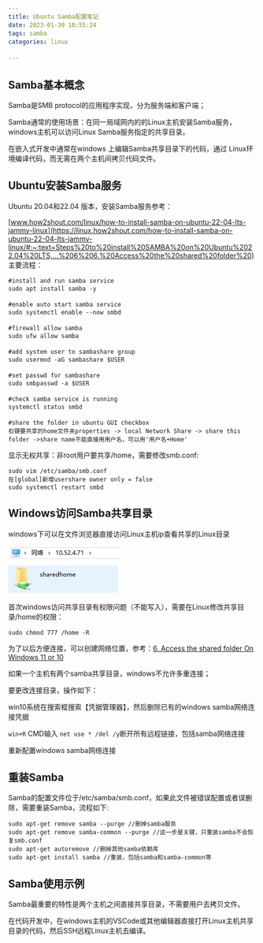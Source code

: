 ```yaml
---
title: Ubuntu Samba配置笔记
date: 2023-01-30 10:55:24
tags: samba
categories: linux

---
```


## Samba基本概念

Samba是SMB protocol的应用程序实现，分为服务端和客户端；

Samba通常的使用场景：在同一局域网内的的Linux主机安装Samba服务，windows主机可以访问Linux Samba服务指定的共享目录。

在嵌入式开发中通常在windows 上编辑Samba共享目录下的代码，通过 Linux环境编译代码，而无需在两个主机间拷贝代码文件。

## Ubuntu安装Samba服务

Ubuntu 20.04和22.04 版本，安装Samba服务参考：

[www.how2shout.com/linux/how-to-install-samba-on-ubuntu-22-04-lts-jammy-linux](https://linux.how2shout.com/how-to-install-samba-on-ubuntu-22-04-lts-jammy-linux/#:~:text=Steps%20to%20install%20SAMBA%20on%20Ubuntu%2022.04%20LTS,...%206%206.%20Access%20the%20shared%20folder%20)
主要流程：

```
#install and run samba service
sudo apt install samba -y

#enable auto start samba service
sudo systemctl enable --now smbd

#firewall allow samba
sudo ufw allow samba

#add system user to sambashare group
sudo usermod -aG sambashare $USER

#set passwd for sambashare
sudo smbpasswd -a $USER

#check samba service is running
systemctl status smbd

#share the folder in ubuntu GUI checkbox
右键要共享的home文件夹properties -> local Network Share -> share this folder ->share name不能直接用用户名，可以用'用户名+Home'
```

显示无权共享：非root用户要共享/home，需要修改smb.conf:

```
sudo vim /etc/samba/smb.conf
在[global]新增usershare owner only = false
sudo systemctl restart smbd
```



## Windows访问Samba共享目录

windows下可以在文件浏览器直接访问Linux主机ip查看共享的Linux目录

![image-20230130110305978](https://raw.githubusercontent.com/cursorhu/blog-images-on-picgo/master/images/202301301103020.png)

首次windows访问共享目录有权限问题（不能写入），需要在Linux修改共享目录/home的权限：

```
sudo chmod 777 /home -R 
```

为了以后方便连接，可以创建网络位置，参考：[6. Access the shared folder On Windows 11 or 10](www.how2shout.com/linux/how-to-install-samba-on-ubuntu-22-04-lts-jammy-linux)

如果一个主机有两个samba共享目录，windows不允许多重连接；

要更改连接目录，操作如下：

win10系统在搜索框搜索【凭据管理器】，然后删除已有的windows samba网络连接凭据

`win+R` CMD输入 `net use * /del /y`断开所有远程链接，包括samba网络连接

重新配置windows samba网络连接

## 重装Samba

Samba的配置文件位于/etc/samba/smb.conf，如果此文件被错误配置或者误删除，需要重装Samba，流程如下:

```
sudo apt-get remove samba --purge //删掉samba服务
sudo apt-get remove samba-common --purge //这一步是关键，只重装samba不会恢复smb.conf
sudo apt-get autoremove //删掉其他samba依赖库
sudo apt-get install samba //重装，包括samba和samba-common等
```

## Samba使用示例

Samba最重要的特性是两个主机之间直接共享目录，不需要用户去拷贝文件。

在代码开发中，在windows主机的VSCode或其他编辑器直接打开Linux主机共享目录的代码，然后SSH远程Linux主机去编译。
